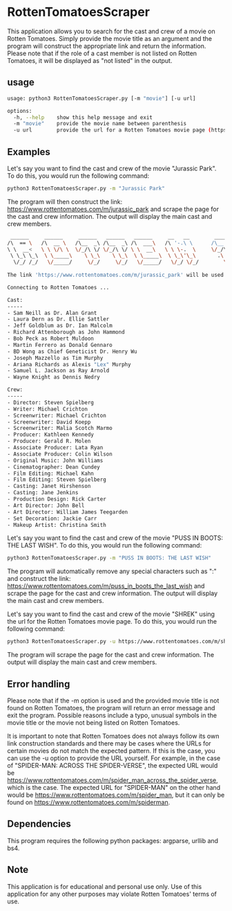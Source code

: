 # RottenTomatoesScraper
This application allows you to search for the cast and crew of a movie on Rotten Tomatoes. Simply provide the movie title as an argument and the program will construct the appropriate link and return the information. Please note that if the role of a cast member is not listed on Rotten Tomatoes, it will be displayed as "not listed" in the output.

## usage
```bash
usage: python3 RottenTomatoesScraper.py [-m "movie"] [-u url]

options: 
  -h, --help    show this help message and exit
  -m "movie"    provide the movie name between parenthesis
  -u url        provide the url for a Rotten Tomatoes movie page (https://www.rottentomatoes.com/m/)
```

## Examples
Let's say you want to find the cast and crew of the movie "Jurassic Park". To do this, you would run the following command:

```bash
python3 RottenTomatoesScraper.py -m "Jurassic Park"
```

The program will then construct the link: https://www.rottentomatoes.com/m/jurassic_park and scrape the page for the cast and crew information. The output will display the main cast and crew members.

```bash
 ______     ______     ______   ______   ______     __   __        ______   ______     __    __     ______     ______   ______     ______     ______    
/\  == \   /\  __ \   /\__  _\ /\__  _\ /\  ___\   /\ '-.\ \      /\__  _\ /\  __ \   /\ '-./  \   /\  __ \   /\__  _\ /\  __ \   /\  ___\   /\  ___\   
\ \  __<   \ \ \/\ \  \/_/\ \/ \/_/\ \/ \ \  __\   \ \ \-.  \     \/_/\ \/ \ \ \/\ \  \ \ \-./\ \  \ \  __ \  \/_/\ \/ \ \ \/\ \  \ \  __\   \ \___  \  
 \ \_\ \_\  \ \_____\    \ \_\    \ \_\  \ \_____\  \ \_\'\_\       .\ \_\  \ \_____\  \ \_\ \ \_\  \ \_\ \_\    \ \_\  \ \_____\  \ \_____\  \/\_____\ 
  \/_/ /_/   \/_____/     \/_/     \/_/   \/_____/   \/_/ \/_/        \/_/   \/_____/   \/_/  \/_/   \/_/\/_/     \/_/   \/_____/   \/_____/   \/_____/ 
 
The link 'https://www.rottentomatoes.com/m/jurassic_park' will be used to search for the data.

Connecting to Rotten Tomatoes ...

Cast:
-----
- Sam Neill as Dr. Alan Grant
- Laura Dern as Dr. Ellie Sattler
- Jeff Goldblum as Dr. Ian Malcolm
- Richard Attenborough as John Hammond
- Bob Peck as Robert Muldoon
- Martin Ferrero as Donald Gennaro
- BD Wong as Chief Geneticist Dr. Henry Wu
- Joseph Mazzello as Tim Murphy
- Ariana Richards as Alexis "Lex" Murphy
- Samuel L. Jackson as Ray Arnold
- Wayne Knight as Dennis Nedry

Crew:
-----
- Director: Steven Spielberg
- Writer: Michael Crichton
- Screenwriter: Michael Crichton
- Screenwriter: David Koepp
- Screenwriter: Malia Scotch Marmo
- Producer: Kathleen Kennedy
- Producer: Gerald R. Molen
- Associate Producer: Lata Ryan
- Associate Producer: Colin Wilson
- Original Music: John Williams
- Cinematographer: Dean Cundey
- Film Editing: Michael Kahn
- Film Editing: Steven Spielberg
- Casting: Janet Hirshenson
- Casting: Jane Jenkins
- Production Design: Rick Carter
- Art Director: John Bell
- Art Director: William James Teegarden
- Set Decoration: Jackie Carr
- Makeup Artist: Christina Smith
```

Let's say you want to find the cast and crew of the movie "PUSS IN BOOTS: THE LAST WISH". To do this, you would run the following command:

```bash
python3 RottenTomatoesScraper.py -m "PUSS IN BOOTS: THE LAST WISH"
```

The program will automatically remove any special characters such as ":" and construct the link: https://www.rottentomatoes.com/m/puss_in_boots_the_last_wish and scrape the page for the cast and crew information. The output will display the main cast and crew members.

Let's say you want to find the cast and crew of the movie "SHREK" using the url for the Rotten Tomatoes movie page. To do this, you would run the following command:

```bash
python3 RottenTomatoesScraper.py -u https://www.rottentomatoes.com/m/shrek
```

The program will scrape the page for the cast and crew information. The output will display the main cast and crew members.

## Error handling
Please note that if the -m option is used and the provided movie title is not found on Rotten Tomatoes, the program will return an error message and exit the program. Possible reasons include a typo, unusual symbols in the movie title or the movie not being listed on Rotten Tomatoes. 

It is important to note that Rotten Tomatoes does not always follow its own link construction standards and there may be cases where the URLs for certain movies do not match the expected pattern. If this is the case, you can use the -u option to provide the URL yourself. For example, in the case of "SPIDER-MAN: ACROSS THE SPIDER-VERSE", the expected URL would be https://www.rottentomatoes.com/m/spider_man_across_the_spider_verse, which is the case. The expected URL for "SPIDER-MAN" on the other hand would be https://www.rottentomatoes.com/m/spider_man, but it can only be found on https://www.rottentomatoes.com/m/spiderman. 

## Dependencies
This program requires the following python packages: argparse, urllib and bs4.

## Note
This application is for educational and personal use only. Use of this application for any other purposes may violate Rotten Tomatoes' terms of use.